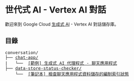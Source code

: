 ﻿# 世代式 AI - Vertex AI 對話

歡迎來到 Google Cloud [生成式 AI](https://cloud.google.com/ai/generative-ai/) - Vertex AI 對話儲存庫。

## 目錄

<!-- markdownlint-disable MD033 -->

<pre>
conversation/
├── <a href="chat-app">chat-app/</a>
|   └──  <a href="chat-app">[範例] 生成式 AI 代理程式 - 聊天應用程式</a>
├── <a href="data-store-status-checker">data-store-status-checker/</a>
    └──  <a href="data-store-status-checker/data_store_checker.ipynb">[筆記本] 檢查聊天應用程式資料儲存的編制索引狀態</a>
</pre>



